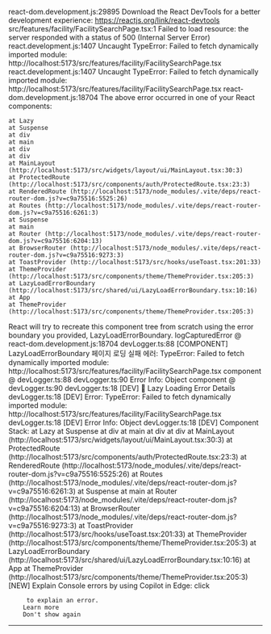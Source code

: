 react-dom.development.js:29895 Download the React DevTools for a better development experience: https://reactjs.org/link/react-devtools
src/features/facility/FacilitySearchPage.tsx:1   Failed to load resource: the server responded with a status of 500 (Internal Server Error)
react.development.js:1407  Uncaught TypeError: Failed to fetch dynamically imported module: http://localhost:5173/src/features/facility/FacilitySearchPage.tsx
react.development.js:1407  Uncaught TypeError: Failed to fetch dynamically imported module: http://localhost:5173/src/features/facility/FacilitySearchPage.tsx
react-dom.development.js:18704  The above error occurred in one of your React components:

    at Lazy
    at Suspense
    at div
    at main
    at div
    at div
    at MainLayout (http://localhost:5173/src/widgets/layout/ui/MainLayout.tsx:30:3)
    at ProtectedRoute (http://localhost:5173/src/components/auth/ProtectedRoute.tsx:23:3)
    at RenderedRoute (http://localhost:5173/node_modules/.vite/deps/react-router-dom.js?v=c9a75516:5525:26)
    at Routes (http://localhost:5173/node_modules/.vite/deps/react-router-dom.js?v=c9a75516:6261:3)
    at Suspense
    at main
    at Router (http://localhost:5173/node_modules/.vite/deps/react-router-dom.js?v=c9a75516:6204:13)
    at BrowserRouter (http://localhost:5173/node_modules/.vite/deps/react-router-dom.js?v=c9a75516:9273:3)
    at ToastProvider (http://localhost:5173/src/hooks/useToast.tsx:201:33)
    at ThemeProvider (http://localhost:5173/src/components/theme/ThemeProvider.tsx:205:3)
    at LazyLoadErrorBoundary (http://localhost:5173/src/shared/ui/LazyLoadErrorBoundary.tsx:10:16)
    at App
    at ThemeProvider (http://localhost:5173/src/components/theme/ThemeProvider.tsx:205:3)

React will try to recreate this component tree from scratch using the error boundary you provided, LazyLoadErrorBoundary.
logCapturedError @ react-dom.development.js:18704
devLogger.ts:88  [COMPONENT] LazyLoadErrorBoundary 페이지 로딩 실패 에러: TypeError: Failed to fetch dynamically imported module: http://localhost:5173/src/features/facility/FacilitySearchPage.tsx
component @ devLogger.ts:88
devLogger.ts:90  Error Info: Object
component @ devLogger.ts:90
devLogger.ts:18 [DEV] 🚨 Lazy Loading Error Details
devLogger.ts:18 [DEV] Error: TypeError: Failed to fetch dynamically imported module: http://localhost:5173/src/features/facility/FacilitySearchPage.tsx
devLogger.ts:18 [DEV] Error Info: Object
devLogger.ts:18 [DEV] Component Stack: 
    at Lazy
    at Suspense
    at div
    at main
    at div
    at div
    at MainLayout (http://localhost:5173/src/widgets/layout/ui/MainLayout.tsx:30:3)
    at ProtectedRoute (http://localhost:5173/src/components/auth/ProtectedRoute.tsx:23:3)
    at RenderedRoute (http://localhost:5173/node_modules/.vite/deps/react-router-dom.js?v=c9a75516:5525:26)
    at Routes (http://localhost:5173/node_modules/.vite/deps/react-router-dom.js?v=c9a75516:6261:3)
    at Suspense
    at main
    at Router (http://localhost:5173/node_modules/.vite/deps/react-router-dom.js?v=c9a75516:6204:13)
    at BrowserRouter (http://localhost:5173/node_modules/.vite/deps/react-router-dom.js?v=c9a75516:9273:3)
    at ToastProvider (http://localhost:5173/src/hooks/useToast.tsx:201:33)
    at ThemeProvider (http://localhost:5173/src/components/theme/ThemeProvider.tsx:205:3)
    at LazyLoadErrorBoundary (http://localhost:5173/src/shared/ui/LazyLoadErrorBoundary.tsx:10:16)
    at App
    at ThemeProvider (http://localhost:5173/src/components/theme/ThemeProvider.tsx:205:3)
[NEW] Explain Console errors by using Copilot in Edge: click
         
         to explain an error. 
        Learn more
        Don't show again
---
